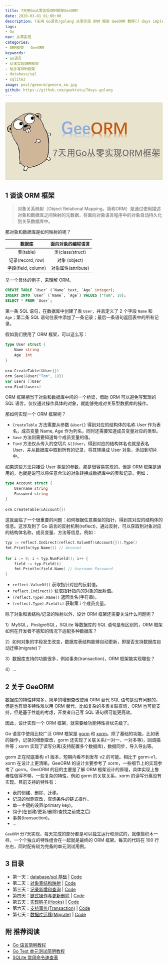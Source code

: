 ```yaml
---
title: 7天用Go从零实现ORM框架GeeORM
date: 2020-03-01 01:00:00
description: 7天用 Go语言/golang 从零实现 ORM 框架 GeeORM 教程(7 days implement golang object relational mapping framework from scratch tutorial)，动手写 ORM 框架，参照 gorm, xorm 的实现。功能包括对象和表结构的相互映射，表的创建删除(table)，记录的增删查改，事务支持(transaction)，数据库迁移(migrate)，钩子(hooks)等。
tags:
- Go
nav: 从零实现
categories:
- ORM框架 - GeeORM
keywords:
- Go语言
- 从零实现ORM框架
- 动手写ORM框架
- database/sql
- sqlite3
image: post/geeorm/geeorm_sm.jpg
github: https://github.com/geektutu/7days-golang
---
```


![golang ORM framework](geeorm/geeorm.jpg)

## 1 谈谈 ORM 框架

> 对象关系映射（Object Relational Mapping，简称ORM）是通过使用描述对象和数据库之间映射的元数据，将面向对象语言程序中的对象自动持久化到关系数据库中。

那对象和数据库是如何映射的呢？

| 数据库 | 面向对象的编程语言 | 
|:---:|:---:|
| 表(table) | 类(class/struct) |
| 记录(record, row) | 对象 (object) |
| 字段(field, column) | 对象属性(attribute) |

举一个具体的例子，来理解 ORM。

```sql
CREATE TABLE `User` (`Name` text, `Age` integer);
INSERT INTO `User` (`Name`, `Age`) VALUES ("Tom", 18);
SELECT * FROM `User`;
```

第一条 SQL 语句，在数据库中创建了表 `User`，并且定义了 2 个字段 `Name` 和 `Age`；第二条 SQL 语句往表中添加了一条记录；最后一条语句返回表中的所有记录。

假如我们使用了 ORM 框架，可以这么写：

```go
type User struct {
    Name string
    Age  int
}

orm.CreateTable(&User{})
orm.Save(&User{"Tom", 18})
var users []User
orm.Find(&users)
```

ORM 框架相当于对象和数据库中间的一个桥梁，借助 ORM 可以避免写繁琐的 SQL 语言，仅仅通过操作具体的对象，就能够完成对关系型数据库的操作。

那如何实现一个 ORM 框架呢？

- `CreateTable` 方法需要从参数 `&User{}` 得到对应的结构体的名称 User 作为表名，成员变量 Name, Age 作为列名，同时还需要知道成员变量对应的类型。
- `Save` 方法则需要知道每个成员变量的值。
- `Find` 方法仅从传入的空切片 `&[]User`，得到对应的结构体名也就是表名 User，并从数据库中取到所有的记录，将其转换成 User 对象，添加到切片中。

如果这些方法只接受 User 类型的参数，那是很容易实现的。但是 ORM 框架是通用的，也就是说可以将任意合法的对象转换成数据库中的表和记录。例如：

```go
type Account struct {
    Username string
    Password string
}

orm.CreateTable(&Account{})
```

这就面临了一个很重要的问题：如何根据任意类型的指针，得到其对应的结构体的信息。这涉及到了 Go 语言的反射机制(reflect)，通过反射，可以获取到对象对应的结构体名称，成员变量、方法等信息，例如：

```go
typ := reflect.Indirect(reflect.ValueOf(&Account{})).Type()
fmt.Println(typ.Name()) // Account

for i := 0; i < typ.NumField(); i++ {
    field := typ.Field(i)
    fmt.Println(field.Name) // Username Password
}
```

- `reflect.ValueOf()` 获取指针对应的反射值。
- `reflect.Indirect()` 获取指针指向的对象的反射值。
- `(reflect.Type).Name()` 返回类名(字符串)。
- `(reflect.Type).Field(i)` 获取第 i 个成员变量。

除了对象和表结构/记录的映射以外，设计 ORM 框架还需要关注什么问题呢？

1）MySQL，PostgreSQL，SQLite 等数据库的 SQL 语句是有区别的，ORM 框架如何在开发者不感知的情况下适配多种数据库？

2）如何对象的字段发生改变，数据库表结构能够自动更新，即是否支持数据库自动迁移(migrate)？

3）数据库支持的功能很多，例如事务(transaction)，ORM 框架能实现哪些？

4）...

## 2 关于 GeeORM

数据库的特性非常多，简单的增删查改使用 ORM 替代 SQL 语句是没有问题的，但是也有很多特性难以用 ORM 替代，比如复杂的多表关联查询，ORM 也可能支持，但是基于性能的考虑，开发者自己写 SQL 语句很可能更高效。

因此，设计实现一个 ORM 框架，就需要给功能特性排优先级了。

Go 语言中使用比较广泛 ORM 框架是 [gorm](https://github.com/jinzhu/gorm) 和 [xorm](https://github.com/go-xorm/xorm)。除了基础的功能，比如表的操作，记录的增删查改，gorm 还实现了关联关系(一对一、一对多等)，回调插件等；xorm 实现了读写分离(支持配置多个数据库)，数据同步，导入导出等。

gorm 正在彻底重构 v1 版本，短期内看不到发布 v2 的可能。相比于 gorm-v1，xorm 在设计上更清晰。GeeORM 的设计主要参考了 xorm，一些细节上的实现参考了 gorm。GeeORM 的目的主要是了解 ORM 框架设计的原理，具体实现上鲁棒性做得不够，一些复杂的特性，例如 gorm 的关联关系，xorm 的读写分离没有实现。目前支持的特性有：

- 表的创建、删除、迁移。
- 记录的增删查改，查询条件的链式操作。
- 单一主键的设置(primary key)。
- 钩子(在创建/更新/删除/查找之前或之后)
- 事务(transaction)。
- ...

`GeeORM` 分7天实现，每天完成的部分都是可以独立运行和测试的，就像搭积木一样，一个个独立的特性组合在一起就是最终的 ORM 框架。每天的代码在 100 行左右，同时配有较为完备的单元测试用例。

## 3 目录

- 第一天：[database/sql 基础](https://geektutu.com/post/geeorm-day1.html) | [Code](https://github.com/geektutu/7days-golang/blob/master/gee-orm/day1-database-sql)
- 第二天：[对象表结构映射](https://geektutu.com/post/geeorm-day2.html) | [Code](https://github.com/geektutu/7days-golang/blob/master/gee-orm/day2-reflect-schema)
- 第三天：[记录新增和查询](https://geektutu.com/post/geeorm-day3.html) | [Code](https://github.com/geektutu/7days-golang/blob/master/gee-orm/day3-save-query)
- 第四天：[链式操作与更新删除](https://geektutu.com/post/geeorm-day4.html) | [Code](https://github.com/geektutu/7days-golang/blob/master/gee-orm/day4-chain-operation)
- 第五天：[实现钩子(Hooks)](https://geektutu.com/post/geeorm-day5.html) | [Code](https://github.com/geektutu/7days-golang/blob/master/gee-orm/day5-hooks)
- 第六天：[支持事务(Transaction)](https://geektutu.com/post/geeorm-day6.html) | [Code](https://github.com/geektutu/7days-golang/blob/master/gee-orm/day6-transaction)
- 第七天：[数据库迁移(Migrate)](https://geektutu.com/post/geeorm-day7.html) | [Code](https://github.com/geektutu/7days-golang/blob/master/gee-orm/day7-migrate)


## 附 推荐阅读

- [Go 语言简明教程](https://geektutu.com/post/quick-golang.html)
- [Go Test 单元测试简明教程](https://geektutu.com/post/quick-go-test.html)
- [SQLite 常用命令速查表](https://geektutu.com/post/cheat-sheet-sqlite.html)